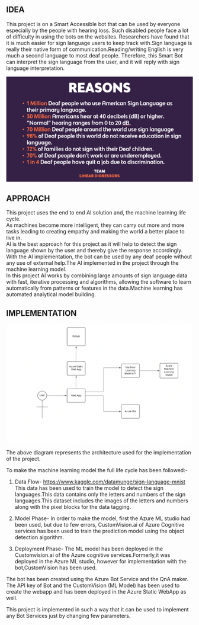 
## IDEA
This project is on a Smart Accessible bot that can be used by everyone especially by the people with hearing loss. Such disabled people face a lot of difficulty in using the bots on the websites. Researchers have found that it is much easier for sign language users to keep track with.Sign language is really their native form of communication.Reading/writing English is very much a second language to most deaf people.
Therefore, this Smart Bot can interpret the sign language from the user, and it will reply with sign language interpretation.

![ ](https://github.com/s3805530/azure_accessiblebot/blob/master/asl%20reasons.png)

## APPROACH

This project uses the end to end AI solution and, the machine learning life cycle.  
As machines become more intelligent, they can carry out more and more tasks leading to creating empathy and making the world a better place to live in.   
AI is the best approach for this project as it will help to detect the sign language shown by the user and thereby give the response accordingly. With the AI implementation, the bot can be used by any deaf people without any use of external help.The AI implemented in the project through the machine learning model.  
In this project AI works by combining large amounts of sign language data with fast, iterative processing and  algorithms, allowing the software to learn automatically from patterns or features in the data.Machine learning has automated analytical model building.



## IMPLEMENTATION

![ ](https://github.com/s3805530/azure_accessiblebot/blob/master/Architecture.png)  

The above diagram represents the architecture used for the implementation of the project.  

To make the machine learning model the full life cycle has been followed:-
1. Data Flow- https://www.kaggle.com/datamunge/sign-language-mnist  
This data has been used to train the model to detect the sign languages.This data contains only the letters and numbers of the sign languages.This dataset includes the images of the letters and numbers along with the pixel blocks for the data tagging.

2. Model Phase- In order to make the model, first the Azure ML studio had been used, but due to few errors, CustomVision.ai of Azure Cognitive services has been used to train the prediction model using the object detection algorithm.

3. Deployment Phase- The ML model has been deployed in the Customvision.ai of the Azure cognitive services.Formerly,it was deployed in the Azure ML studio, however for implementation with the bot,CustomVision has been used.   


The bot has been created using the Azure Bot Service and the QnA maker. The API key of Bot and the CustomVision (ML Model) has been used to create the webapp and has been deployed in the Azure Static WebApp as well.

This project is implemented in such a way that it can be used to implement any Bot Services just by changing few parameters.




